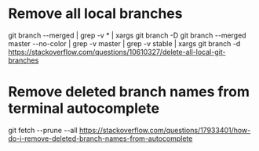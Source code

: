 # Remove all local branches
git branch --merged | grep -v \* | xargs git branch -D 
git branch --merged master --no-color | grep -v master | grep -v stable | xargs git branch -d
https://stackoverflow.com/questions/10610327/delete-all-local-git-branches

# Remove deleted branch names from terminal autocomplete
git fetch --prune --all
https://stackoverflow.com/questions/17933401/how-do-i-remove-deleted-branch-names-from-autocomplete